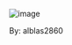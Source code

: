 ![image](https://user-images.githubusercontent.com/92959215/138393151-2107ef7d-4b42-4e1e-884e-9561ec7ed7e2.png)

By: alblas2860
